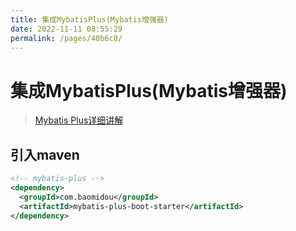 ```yaml
---
title: 集成MybatisPlus(Mybatis增强器)
date: 2022-11-11 08:55:29
permalink: /pages/40b6c8/
---
```


# 集成MybatisPlus(Mybatis增强器)

> [Mybatis Plus详细讲解](/pages/989d11/)

## 引入maven

```xml
<!-- mybatis-plus -->
<dependency>
  <groupId>com.baomidou</groupId>
  <artifactId>mybatis-plus-boot-starter</artifactId>
</dependency>
```

